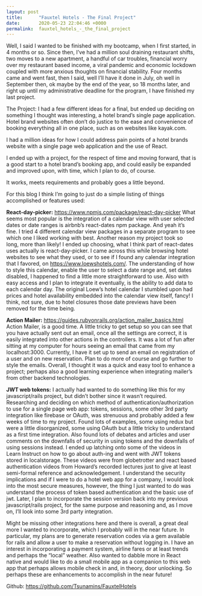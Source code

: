```yaml
---
layout: post
title:      "Fauxtel Hotels - The Final Project"
date:       2020-05-23 22:04:46 +0000
permalink:  fauxtel_hotels_-_the_final_project
---
```



Well, I said I wanted to be finished with my bootcamp, when I first started, in 4 months or so.  Since then, I’ve had a million soul draining restaurant shifts, two moves to a new apartment, a handful of car troubles, financial worry over my restaurant based income, a viral pandemic and economic lockdown coupled with more anxious thoughts on financial stability.  Four months came and went fast, then I said, well I’ll have it done in July, oh well in September then, ok maybe by the end of the year, so 18 months later, and right up until my administrative deadline for the program, I have finished my last project.

The Project:
I had a few different ideas for a final, but ended up deciding on something I thought was interesting, a hotel brand’s single page application.  Hotel brand websites often don’t do justice to the ease and convenience of booking everything all in one place, such as on websites like kayak.com.

I had a million ideas for how I could address pain points of a hotel brands website with a single page web application and the use of React.

I ended up with a project, for the respect of time and moving forward, that is a good start to a hotel brand’s booking app, and could easily be expanded and improved upon, with time, which I plan to do, of course.

It works, meets requirements and probably goes a little beyond.

For this blog I think I’m going to just do a simple listing of things accomplished or features used:

**React-day-picker:** https://www.npmjs.com/package/react-day-picker
What seems most popular is the integration of a calendar view with user selected dates or date ranges is airbnb’s react-dates npm package.  And yeah it’s fine.  I tried 4 different calendar view packages in a separate program to see which one I liked working with best.  Another reason my project took so long, more than likely!  I ended up choosing, what I think part of react-dates uses actually is react-day-picker.  I came across this while browsing hotel websites to see what they used, or to see if I found any calendar integration that I favored, on https://www.loewshotels.com/.  The understanding of how to style this calendar, enable the user to select a date range and, set dates disabled, I happened to find a little more straightforward to use.  Also with easy access and I plan to integrate it eventually, is the ability to add data to each calendar day.  The original Loew’s hotel calendar I stumbled upon had prices and hotel availability embedded into the calendar view itself, fancy!  I think, not sure, due to hotel closures those date previews have been removed for the time being.

**Action Mailer:** https://guides.rubyonrails.org/action_mailer_basics.html
Action Mailer, is a good time. A little tricky to get setup so you can see that you have actually sent out an email, once all the settings are correct, it is easily integrated into other actions in the controllers.  It was a lot of fun after sitting at my computer for hours seeing an email that came from my localhost:3000.  Currently, I have it set up to send an email on registration of a user and on new reservation.  Plan to do more of course and go further to style the emails.  Overall, I thought it was a quick and easy tool to enhance a project; perhaps also a good learning experience when integrating mailer’s from other backend technologies.


**JWT web tokens:**
I actually had wanted to do something like this for my javascript/rails project, but didn’t bother since it wasn’t required.  Researching and deciding on which method of authentication/authorization to use for a single page web app: tokens, sessions, some other 3rd party integration like firebase or OAuth, was strenuous and probably added a few weeks of time to my project.  Found lots of examples, some using redux but were a little disorganized, some using OAuth but a little tricky to understand as a first time integration.  Also found lots of debates and articles and user comments on the downfalls of security in using tokens and the downfalls of using sessions instead.  I ended up latching onto some of the videos in Learn Instruct on how to go about auth-ing and went with JWT tokens stored in localstorage.  These videos were from globetrotter and react based authentication videos from Howard’s recorded lectures just to give at least semi-formal reference and acknowledgement.  I understand the security implications and if I were to do a hotel web app for a company, I would look into the most secure measures, however, the thing I just wanted to do was understand the process of token based authentication and the basic use of jwt.  Later, I plan to incorporate the session version back into my previous javascript/rails project, for the same purpose and reasoning and, as I move on, I’ll look into some 3rd party integration.

Might be missing other integrations here and there is overall, a great deal more I wanted to incorporate, which I probably will in the near future.  In particular, my plans are to generate reservation codes via a gem available for rails and allow a user to make a reservation without logging in.  I have an interest in incorporating a payment system, airline fares or at least trends and perhaps the “local” weather.  Also wanted to dabble more in React native and would like to do a small mobile app as a companion to this web app that perhaps allows mobile check in and, in theory, door unlocking.  So perhaps these are enhancements to accomplish in the near future!

Github: https://github.com/Tsunamins/FauxtelHotels

